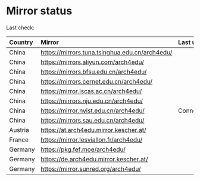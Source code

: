 <script src="./time.js"></script>
# Mirror status
Last check: <script type="text/javascript">localize(1740734635.8353431);</script>

|Country|Mirror|Last update|
|:------|:-----|:----------|
|China|https://mirrors.tuna.tsinghua.edu.cn/arch4edu/|<script type="text/javascript">localize(1740681704);</script>|
|China|https://mirrors.aliyun.com/arch4edu/|<script type="text/javascript">localize(1740681704);</script>|
|China|https://mirrors.bfsu.edu.cn/arch4edu/|<script type="text/javascript">localize(1740681704);</script>|
|China|https://mirrors.cernet.edu.cn/arch4edu/|<script type="text/javascript">localize(1740681704);</script>|
|China|https://mirror.iscas.ac.cn/arch4edu/|<script type="text/javascript">localize(1740725109);</script>|
|China|https://mirrors.nju.edu.cn/arch4edu/|<script type="text/javascript">localize(1740638702);</script>|
|China|https://mirror.nyist.edu.cn/arch4edu/|ConnectionError|
|China|https://mirrors.sau.edu.cn/arch4edu/|<script type="text/javascript">localize(1731653531);</script>|
|Austria|https://at.arch4edu.mirror.kescher.at/|<script type="text/javascript">localize(1740681704);</script>|
|France|https://mirror.lesviallon.fr/arch4edu/|<script type="text/javascript">localize(1740725109);</script>|
|Germany|https://pkg.fef.moe/arch4edu/|<script type="text/javascript">localize(1740681704);</script>|
|Germany|https://de.arch4edu.mirror.kescher.at/|<script type="text/javascript">localize(1740681704);</script>|
|Germany|https://mirror.sunred.org/arch4edu/|<script type="text/javascript">localize(1740681704);</script>|

<script src="./tablefilter/tablefilter.js"></script>
<script src="./table.js"></script>